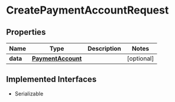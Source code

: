 

# CreatePaymentAccountRequest


## Properties

Name | Type | Description | Notes
------------ | ------------- | ------------- | -------------
**data** | [**PaymentAccount**](PaymentAccount.md) |  |  [optional]


## Implemented Interfaces

* Serializable


